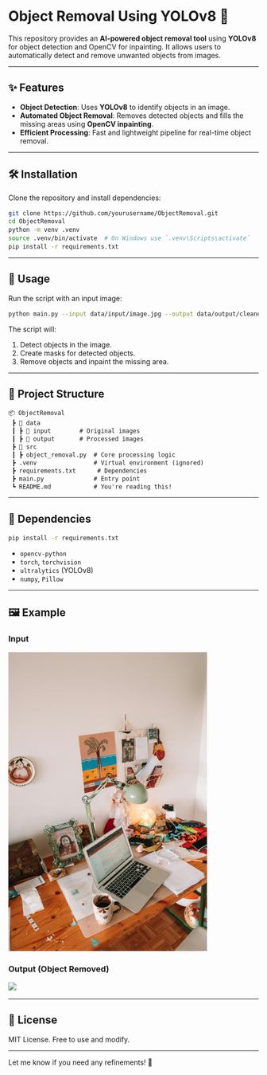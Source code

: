 # **Object Removal Using YOLOv8 🚀**

This repository provides an **AI-powered object removal tool** using **YOLOv8** for object detection and OpenCV for inpainting. It allows users to automatically detect and remove unwanted objects from images.

---

## **✨ Features**

- **Object Detection**: Uses **YOLOv8** to identify objects in an image.
- **Automated Object Removal**: Removes detected objects and fills the missing areas using **OpenCV inpainting**.
- **Efficient Processing**: Fast and lightweight pipeline for real-time object removal.

---

## **🛠️ Installation**

Clone the repository and install dependencies:

```sh
git clone https://github.com/yourusername/ObjectRemoval.git
cd ObjectRemoval
python -m venv .venv
source .venv/bin/activate  # On Windows use `.venv\Scripts\activate`
pip install -r requirements.txt
```

---

## **🚀 Usage**

Run the script with an input image:

```sh
python main.py --input data/input/image.jpg --output data/output/cleaned.jpg
```

The script will:

1. Detect objects in the image.
2. Create masks for detected objects.
3. Remove objects and inpaint the missing area.

---

## **📂 Project Structure**

```
📦 ObjectRemoval
 ┣ 📂 data
 ┃ ┣ 📂 input        # Original images
 ┃ ┣ 📂 output       # Processed images
 ┣ 📂 src
 ┃ ┣ object_removal.py  # Core processing logic
 ┣ .venv                # Virtual environment (ignored)
 ┣ requirements.txt      # Dependencies
 ┣ main.py              # Entry point
 ┗ README.md            # You're reading this!
```

---

## **🔧 Dependencies**

```sh
pip install -r requirements.txt
```

- `opencv-python`
- `torch`, `torchvision`
- `ultralytics` (YOLOv8)
- `numpy`, `Pillow`

---

## **🖼️ Example**

### **Input**

<img src="data/input/pexels-theo-1090064-3414792.jpg" width="400">

### **Output (Object Removed)**

<img src="data/output/pexels-theo-1090064-3414792_cleaned.jpg" width="400">

---

## **📜 License**

MIT License. Free to use and modify.

---

Let me know if you need any refinements! 🚀
